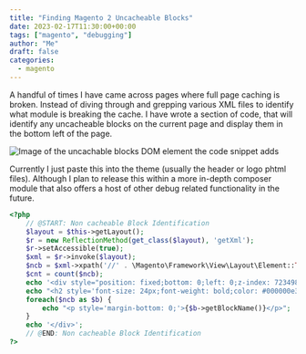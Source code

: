 ```yaml
---
title: "Finding Magento 2 Uncacheable Blocks"
date: 2023-02-17T11:30:00+00:00
tags: ["magento", "debugging"]
author: "Me"
draft: false
categories:
  - magento
---
```

A handful of times I have came across pages where full page caching is broken. Instead of diving through and grepping various XML files to identify what module is breaking the cache. I have wrote a section of code, that will identify any uncacheable blocks on the current page and display them in the bottom left of the page.

![Image of the uncachable blocks DOM element the code snippet adds](/images/uncacheable-blocks.png)

Currently I just paste this into the theme (usually the header or logo phtml files). Although I plan to release this within a more in-depth composer module that also offers a host of other debug related functionality in the future.

```php
<?php
    // @START: Non cacheable Block Identification
    $layout = $this->getLayout();
    $r = new ReflectionMethod(get_class($layout), 'getXml');
    $r->setAccessible(true);
    $xml = $r->invoke($layout);
    $ncb = $xml->xpath('//' . \Magento\Framework\View\Layout\Element::TYPE_BLOCK . '[@cacheable="false"]');
    $cnt = count($ncb);
    echo '<div style="position: fixed;bottom: 0;left: 0;z-index: 72349872398457982374982374897239847239847923742374;background: #eaeaea;padding: 20px;border: 2px solid #00000042;color: black;">';
    echo "<h2 style='font-size: 24px;font-weight: bold;color: #000000e3;border-bottom: 1px solid #0000002b;margin-bottom: 10px;'>$cnt Uncachable Blocks</h2>";
    foreach($ncb as $b) {
        echo "<p style='margin-bottom: 0;'>{$b->getBlockName()}</p>";
    }
    echo '</div>';
    // @END: Non cacheable Block Identification
?>
```